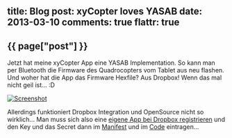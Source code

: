 title: Blog
post: xyCopter loves YASAB
date: 2013-03-10
comments: true
flattr: true
---

## {{ page["post"] }}
<!--%
from datetime import datetime
date = datetime.strptime(page["date"], "%Y-%m-%d").strftime("%B %d, %Y")
print "*Posted at %s.*" % date
%-->

Jetzt hat meine xyCopter App eine YASAB Implementation. So kann man per Bluetooth die Firmware des Quadrocopters vom Tablet aus neu flashen. Und woher hat die App das Firmware Hexfile? Aus Dropbox! Wenn das mal nicht geil ist... :D</p> 

[![Screenshot][1]][2] 

Allerdings funktioniert Dropbox Integration und OpenSource nicht so wirklich... Man muss sich also eine [eigene App bei Dropbox registrieren][3] und den Key und das Secret dann im [Manifest][4] und im [Code][5] eintragen...

 [1]: img/xyCopterFirmware_small.png
 [2]: img/xyCopterFirmware.png
 [3]: https://www.dropbox.com/developers/apps
 [4]: https://github.com/xythobuz/xyControl/blob/master/tools/xyCopter/AndroidManifest.xml
 [5]: https://github.com/xythobuz/xyControl/blob/master/tools/xyCopter/src/org/xythobuz/xycopter/MainActivity.java
